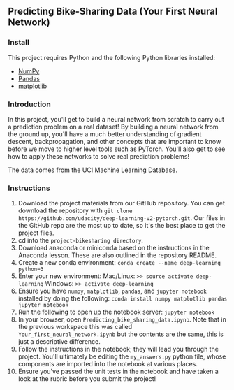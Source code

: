 ## Predicting Bike-Sharing Data (Your First Neural Network)

### Install

This project requires Python and the following Python libraries installed:

- [NumPy](http://www.numpy.org/)
- [Pandas](http://pandas.pydata.org)
- [matplotlib](http://matplotlib.org/)

### Introduction

In this project, you'll get to build a neural network from scratch to carry out a prediction problem on a real dataset! By building a neural network from the ground up, you'll have a much better understanding of gradient descent, backpropagation, and other concepts that are important to know before we move to higher level tools such as PyTorch. You'll also get to see how to apply these networks to solve real prediction problems!

The data comes from the UCI Machine Learning Database.

### Instructions

1. Download the project materials from our GitHub repository. You can get download the repository with ```git clone https://github.com/udacity/deep-learning-v2-pytorch.git```. Our files in the GitHub repo are the most up to date, so it's the best place to get the project files.
2. cd into the ```project-bikesharing directory```.
3. Download anaconda or miniconda based on the instructions in the Anaconda lesson. These are also outlined in the repository README.
4. Create a new conda environment:
```conda create --name deep-learning python=3```
5. Enter your new environment:
Mac/Linux: ```>> source activate deep-learning```
Windows: ```>> activate deep-learning```
6. Ensure you have ```numpy```, ```matplotlib```, ```pandas```, and ```jupyter notebook``` installed by doing the following:
```conda install numpy matplotlib pandas jupyter notebook```
7. Run the following to open up the notebook server:
```jupyter notebook```
8. In your browser, open ```Predicting_bike_sharing_data.ipynb```. Note that in the previous workspace this was called ```Your_first_neural_network.ipynb``` but the contents are the same, this is just a descriptive difference.
9. Follow the instructions in the notebook; they will lead you through the project. You'll ultimately be editing the ```my_answers.py``` python file, whose components are imported into the notebook at various places.
10. Ensure you've passed the unit tests in the notebook and have taken a look at the rubric before you submit the project!